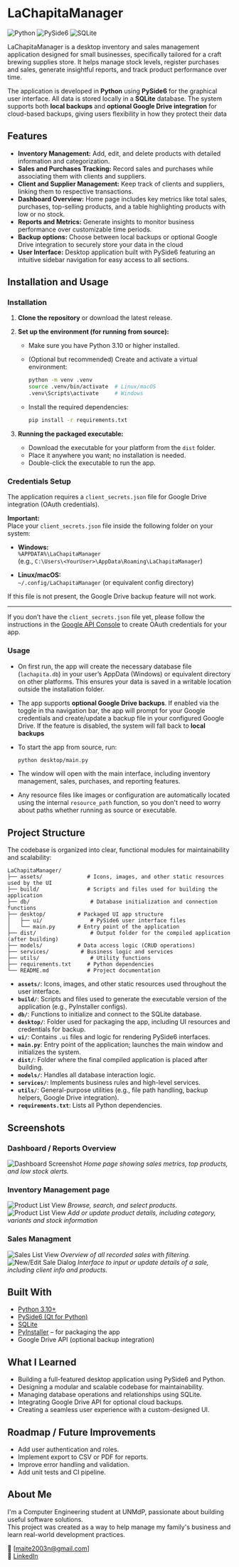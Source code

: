 # LaChapitaManager

![Python](https://img.shields.io/badge/Python-3.13-blue)
![PySide6](https://img.shields.io/badge/PySide6-Qt6-green)
![SQLite](https://img.shields.io/badge/SQLite-Databases-orange)

LaChapitaManager is a desktop inventory and sales management application designed for small businesses, specifically tailored for a craft brewing supplies store. It helps manage stock levels, register purchases and sales, generate insightful reports, and track product performance over time.

The application is developed in **Python** using **PySide6** for the graphical user interface. All data is stored locally in a **SQLite** database. The system supports both **local backups** and **optional Google Drive integration** for cloud-based backups, giving users flexibility in how they protect their data

## Features

- **Inventory Management:** Add, edit, and delete products with detailed information and categorization.
- **Sales and Purchases Tracking:** Record sales and purchases while associating them with clients and suppliers.
- **Client and Supplier Management:** Keep track of clients and suppliers, linking them to respective transactions.
- **Dashboard Overview:** Home page includes key metrics like total sales, purchases, top-selling products, and a table highlighting products with low or no stock.
- **Reports and Metrics:** Generate insights to monitor business performance over customizable time periods.
- **Backup options:** Choose between local backups or optional Google Drive integration to securely store your data in the cloud
- **User Interface:** Desktop application built with PySide6 featuring an intuitive sidebar navigation for easy access to all sections.

## Installation and Usage

### Installation

1. **Clone the repository** or download the latest release.

2. **Set up the environment (for running from source):**
   
   - Make sure you have Python 3.10 or higher installed.
   - (Optional but recommended) Create and activate a virtual environment:
     
     ```bash
     python -m venv .venv
     source .venv/bin/activate  # Linux/macOS
     .venv\Scripts\activate     # Windows
     ```
   - Install the required dependencies:
     
     ```bash
     pip install -r requirements.txt
     ```

3. **Running the packaged executable:**
   
   - Download the executable for your platform from the `dist` folder.
   - Place it anywhere you want; no installation is needed.
   - Double-click the executable to run the app.

### Credentials Setup

The application requires a `client_secrets.json` file for Google Drive integration (OAuth credentials).

**Important:**  
Place your `client_secrets.json` file inside the following folder on your system:

- **Windows:**  
  `%APPDATA%\LaChapitaManager`  
  (e.g., `C:\Users\<YourUser>\AppData\Roaming\LaChapitaManager`)

- **Linux/macOS:**  
  `~/.config/LaChapitaManager` (or equivalent config directory)

If this file is not present, the Google Drive backup feature will not work.

---

If you don’t have the `client_secrets.json` file yet, please follow the instructions in the [Google API Console](https://console.cloud.google.com/apis/credentials) to create OAuth credentials for your app.

### Usage

- On first run, the app will create the necessary database file (`lachapita.db`) in your user’s AppData (Windows) or equivalent directory on other platforms. This ensures your data is saved in a writable location outside the installation folder.

- The app supports **optional Google Drive backups**. If enabled via the toggle in tha navigation bar, the app will prompt for your Google credentials and create/update a backup file in your configured Google Drive. If the feature is disabled, the system will fall back to **local backups**

- To start the app from source, run:
  
  ```bash
  python desktop/main.py
  ```

- The window will open with the main interface, including inventory management, sales, purchases, and reporting features.

- Any resource files like images or configuration are automatically located using the internal `resource_path` function, so you don't need to worry about paths whether running as source or executable.

## Project Structure

The codebase is organized into clear, functional modules for maintainability and scalability:

```
LaChapitaManager/
├── assets/              # Icons, images, and other static resources used by the UI 
├── build/               # Scripts and files used for building the application
├── db/                   # Database initialization and connection functions
├── desktop/          # Packaged UI app structure
│   ├── ui/               # PySide6 user interface files
│   └── main.py       # Entry point of the application
├── dist/                 # Output folder for the compiled application (after building)
├── models/           # Data access logic (CRUD operations)
├── services/          # Business logic and services
├── utils/                # Utility functions
├── requirements.txt     # Python dependencies
└── README.md            # Project documentation
```

- **`assets/`**: Icons, images, and other static resources used throughout the user interface.
- **`build/`**: Scripts and files used to generate the executable version of the application (e.g., PyInstaller configs).
- **`db/`**: Functions to initialize and connect to the SQLite database.
- **`desktop/`**: Folder used for packaging the app, including UI resources and credentials for backup.
- **`ui/`**: Contains `.ui` files and logic for rendering PySide6 interfaces.
- **`main.py`**: Entry point of the application; launches the main window and initializes the system.
- **`dist/`**: Folder where the final compiled application is placed after building.
- **`models/`**: Handles all database interaction logic.
- **`services/`**: Implements business rules and high-level services.
- **`utils/`**: General-purpose utilities (e.g., file path handling, backup helpers, Google Drive integration).
- **`requirements.txt`**: Lists all Python dependencies.

## Screenshots

### Dashboard / Reports Overview
![Dashboard Screenshot](assets/screenshots/home.png)
*Home page showing sales metrics, top products, and low stock alerts.*

### Inventory Management page
![Product List View](assets/screenshots/product_page.png)
*Browse, search, and select products.*
![Product List View](assets/screenshots/product_dialog.png)
*Add or update product details, including category, variants and stock information*

### Sales Managment
![Sales List View](assets/screenshots/sales_page.png)
*Overview of all recorded sales with filtering.*
![New/Edit Sale Dialog](assets/screenshots/sales_dialog.png)
*Interface to input or update details of a sale, including client info and products.*


## Built With

- [Python 3.10+](https://www.python.org/)
- [PySide6 (Qt for Python)](https://doc.qt.io/qtforpython/)
- [SQLite](https://www.sqlite.org/)
- [PyInstaller](https://pyinstaller.org/) – for packaging the app
- Google Drive API (optional backup integration)

## What I Learned

- Building a full-featured desktop application using PySide6 and Python.
- Designing a modular and scalable codebase for maintainability.
- Managing database operations and relationships using SQLite.
- Integrating Google Drive API for optional cloud backups.
- Creating a seamless user experience with a custom-designed UI.

## Roadmap / Future Improvements

- Add user authentication and roles.
- Implement export to CSV or PDF for reports.
- Improve error handling and validation.
- Add unit tests and CI pipeline.

## About Me

I'm a Computer Engineering student at UNMdP, passionate about building useful software solutions.  
This project was created as a way to help manage my family's business and learn real-world development practices.

📧 [maite2003n@gmail.com]  
🔗 [LinkedIn](https://linkedin.com/in/maite-nigro/)
